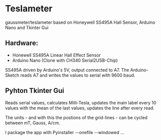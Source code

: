 # Teslameter
gaussmeter/teslameter based on Honeywell SS495A Hall Sensor, Arduino Nano and Tkinter Gui

## Hardware:
  - Honewell SS495A Linear Hall Effect Sensor
  - Arduino Nano (Clone with CH340  Serial2USB-Chip)
  

SS495A driven by Arduino's 5V, output connected to A7. The Arduino-Sketch reads A7 and writes the values to serial with 9600 baud.

## Pyhton Tkinter Gui 
Reads serial values, calculates Milli-Tesla, updates the main label every 10 values with the mean of the last values, updates the line after every read.

The units - and with this the postions of the grid-lines - can be cycled between mT, Gauss, A/cm.

I package the app with Pyinstaller --onefile --windowed ...
